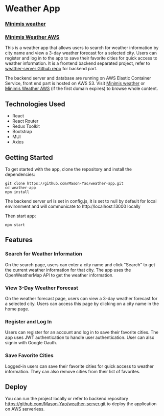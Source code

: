 # Weather App

### [Minimis weather](http://weather.xixi2020.com)
### [Minimis Weather AWS](http://weather.xixi2020.com.s3-website-ap-southeast-2.amazonaws.com)

This is a weather app that allows users to search for weather information by city name and view a 3-day weather forecast for a selected city. Users can register and log in to the app to save their favorite cities for quick access to weather information. It is a frontend backend separated project, refer to [weather-server Github repo](https://github.com/Mason-Yao/weather-server.git) for backend part.

The backend server and database are running on AWS Elastic Container Service, front end part is hosted on AWS S3. Visit [Minimis weather](http://weather.xixi2020.com) or [Minimis Weather AWS](http://weather.xixi2020.com.s3-website-ap-southeast-2.amazonaws.com) (if the first domain expires) to browse whole content.

## Technologies Used

* React
* React Router
* Redux Toolkit
* Bootstrap
* MUI
* Axios

## Getting Started

To get started with the app, clone the repository and install the dependencies:
```
git clone https://github.com/Mason-Yao/weather-app.git
cd weather-app
npm install
```

The backend server url is set in config.js, it is set to null by default for local environment and will communicate to http://localhost:13000 locally

Then start app:
```
npm start
```
## Features

### Search for Weather Information

On the search page, users can enter a city name and click "Search" to get the current weather information for that city. The app uses the OpenWeatherMap API to get the weather information.

### View 3-Day Weather Forecast

On the weather forecast page, users can view a 3-day weather forecast for a selected city. Users can access this page by clicking on a city name in the home page.

### Register and Log In

Users can register for an account and log in to save their favorite cities. The app uses JWT authentication to handle user authentication. User can also signin with Google Oauth.

### Save Favorite Cities

Logged-in users can save their favorite cities for quick access to weather information. They can also remove cities from their list of favorites.

## Deploy

You can run the project locally or refer to backend repository https://github.com/Mason-Yao/weather-server.git to deploy the application on AWS serverless.

